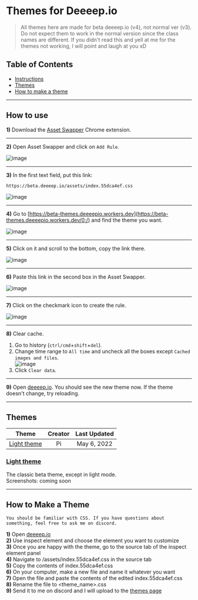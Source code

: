 # Themes for Deeeep.io

> All themes here are made for beta deeeep.io (v4), not normal ver (v3). Do not expect them to work in the normal version since the class names are different. If you didn't read this and yell at me for the themes not working, I will point and laugh at you xD

## Table of Contents
- [Instructions](#how-to-use)
- [Themes](#themes)
- [How to make a theme](#how-to-make-a-theme)

---

## How to use
**1)** Download the [Asset Swapper](https://chrome.google.com/webstore/detail/asset-swapper/ppbpfkdfdbdpflkahbidgilomkiiholg) Chrome extension.

---

**2)** Open Asset Swapper and click on `Add Rule`.  

![image](https://thepiguy3141.github.io/DeeeepioBetaThemes/img/2.png)

---

**3)** In the first text field, put this link:
```
https://beta.deeeep.io/assets/index.55dca4ef.css
```
![image](https://thepiguy3141.github.io/DeeeepioBetaThemes/img/3.png)

---

**4)** Go to [https://beta-themes.deeeepio.workers.dev](https://beta-themes.deeeepio.workers.dev/0:/) and find the theme you want.  

![image](https://thepiguy3141.github.io/DeeeepioBetaThemes/img/4.png)

---

**5)** Click on it and scroll to the bottom, copy the link there.  

![image](https://thepiguy3141.github.io/DeeeepioBetaThemes/img/5.png)

---

**6)** Paste this link in the second box in the Asset Swapper.  

![image](https://thepiguy3141.github.io/DeeeepioBetaThemes/img/6.png)

---

**7)** Click on the checkmark icon to create the rule.  

![image](https://thepiguy3141.github.io/DeeeepioBetaThemes/img/7.png)

---

**8)** Clear cache.
1. Go to history (`ctrl/cmd`+`shift`+`del`).
2. Change time range to  `All time` and uncheck all the boxes except `Cached images and files`.  
![image](https://thepiguy3141.github.io/DeeeepioBetaThemes/img/8-2.png)
3. Click `Clear data`.

---

**9)** Open [deeeep.io](https://deeeep.io). You should see the new theme now. If the theme doesn't change, try reloading.  

---

## Themes
|   Theme   |   Creator   |   Last Updated   |  
|:-----------:|:-----------:|:-----------:|  
| [Light theme](#light-theme) | Pi | May 6, 2022 |

### [Light theme](https://beta-themes.deeeepio.workers.dev/0:/light.css?a=view)
The classic beta theme, except in light mode.   
Screenshots: coming soon  

---

## How to Make a Theme
```
You should be familiar with CSS. If you have questions about something, feel free to ask me on discord. 
```
**1)** Open [deeeep.io](https://deeeep.io)  
**2)** Use inspect element and choose the element you want to customize  
**3)** Once you are happy with the theme, go to the source tab of the inspect element panel  
**4)** Navigate to /assets/index.55dca4ef.css in the source tab  
**5)** Copy the contents of index.55dca4ef.css  
**6)** On your computer, make a new file and name it whatever you want  
**7)** Open the file and paste the contents of the edited index.55dca4ef.css  
**8)** Rename the file to <theme_name>.css  
**9)** Send it to me on discord and I will upload to the [themes page](https://beta-themes.deeeepio.workers.dev)

